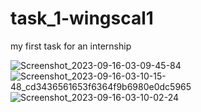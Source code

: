 # task_1-wingscal1
 my first task for an internship

 
![Screenshot_2023-09-16-03-09-45-84](https://github.com/deep22798/task_1-wingscal1/assets/76737835/26859d68-6a70-4c27-870b-6f426dbc0c4c) ![Screenshot_2023-09-16-03-10-15-48_cd3436561653f6364f9b6980e0dc5965](https://github.com/deep22798/task_1-wingscal1/assets/76737835/3b8c77b3-eedc-40ec-ba71-32ec2674d551) 
![Screenshot_2023-09-16-03-10-02-24](https://github.com/deep22798/task_1-wingscal1/assets/76737835/a68766e2-caa2-4db5-a749-caaf0b1fd243)


